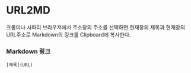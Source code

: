# URL2MD
크롬이나 사파리 브라우저에서 주소창의 주소를 선택하면 현재창의 제목과 현재창의 URL주소로 Markdown의 링크를 Clipboard에 복사한다.

### Markdown 링크
````
[제목](URL)
````

